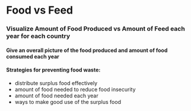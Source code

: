 # Food vs Feed
### Visualize Amount of Food Produced vs Amount of Feed each year for each country

#### Give an overall picture of the food produced and amount of food consumed each year
#### Strategies for preventing food waste:
- distribute surplus food effectively 
- amount of food needed to reduce food insecurity 
- amount of food needed each year
- ways to make good use of the surplus food

